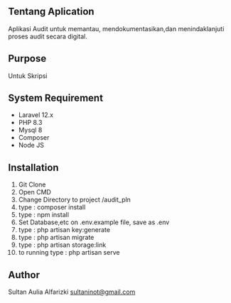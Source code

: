 ## Tentang Aplication
Aplikasi Audit untuk memantau, mendokumentasikan,dan menindaklanjuti proses audit secara digital.

## Purpose
Untuk Skripsi

## System Requirement
- Laravel 12.x
- PHP 8.3
- Mysql 8
- Composer
- Node JS

## Installation
1. Git Clone 
2. Open CMD
3. Change Directory to project /audit_pln
4. type : composer install
5. type : npm install
6. Set Database,etc on .env.example file, save as .env
7. type : php artisan key:generate
8. type : php artisan migrate
9. type : php artisan storage:link
10. to running type : php artisan serve

## Author
Sultan Aulia Alfarizki [sultaninot@gmail.com](mailto:sultaninot@gmail.com)
